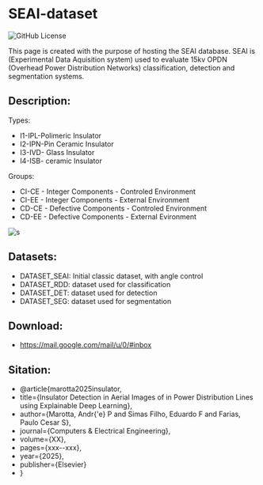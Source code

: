 # SEAI-dataset
![GitHub License](https://img.shields.io/github/license/andremarotta/seai-dataset)


This page is created with the purpose of hosting the SEAI database.
SEAI is (Experimental Data Aquisition system) used to evaluate 15kv OPDN (Overhead Power Distribution Networks) classification, detection and segmentation systems.  

## Description:

Types:
* I1-IPL-Polimeric Insulator
* I2-IPN-Pin Ceramic Insulator
* I3-IVD- Glass Insulator
* I4-ISB- ceramic Insulator

Groups:
* CI-CE - Integer Components - Controled Environment
* CI-EE - Integer Components - External Environment
* CD-CE - Defective Components - Controled Environment
* CD-EE - Defective Components - External Evironment


![s](https://github.com/andremarotta/seai-dataset/assets/55545244/3bb80d01-53dc-4506-8677-5d84ac7c9404)

## Datasets:
* DATASET_SEAI: Initial classic dataset, with angle control 
* DATASET_RDD: dataset used for classification 
* DATASET_DET: dataset used for detection
* DATASET_SEG: dataset used for segmentation

##  Download:
* https://mail.google.com/mail/u/0/#inbox

##  Sitation:
* @article{marotta2025insulator,
* title={Insulator Detection in Aerial Images of in Power Distribution Lines using Explainable Deep Learning},
* author={Marotta, Andr{\'e} P and Simas Filho, Eduardo F and Farias, Paulo Cesar S},
* journal={Computers \& Electrical Engineering},
* volume={XX},
* pages={xxx--xxx},
* year={2025},
* publisher={Elsevier}
* }



